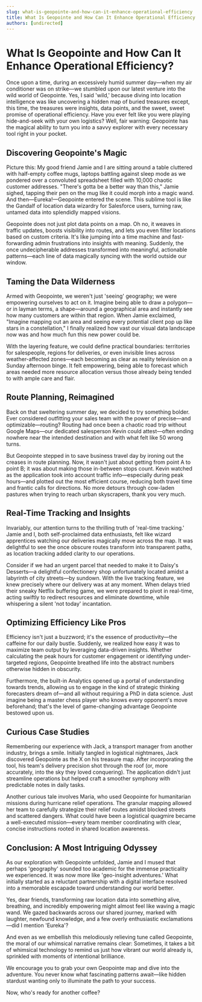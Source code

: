 ```yaml
---
slug: what-is-geopointe-and-how-can-it-enhance-operational-efficiency
title: What Is Geopointe and How Can It Enhance Operational Efficiency
authors: [undirected]
---
```



# What Is Geopointe and How Can It Enhance Operational Efficiency?

Once upon a time, during an excessively humid summer day—when my air conditioner was on strike—we stumbled upon our latest venture into the wild world of Geopointe. Yes, I said 'wild,' because diving into location intelligence was like uncovering a hidden map of buried treasures except, this time, the treasures were insights, data points, and the sweet, sweet promise of operational efficiency. Have you ever felt like you were playing hide-and-seek with your own logistics? Well, fair warning: Geopointe has the magical ability to turn you into a savvy explorer with every necessary tool right in your pocket.

## Discovering Geopointe's Magic

Picture this: My good friend Jamie and I are sitting around a table cluttered with half-empty coffee mugs, laptops battling against sleep mode as we pondered over a convoluted spreadsheet filled with 10,000 chaotic customer addresses. "There's gotta be a better way than this," Jamie sighed, tapping their pen on the mug like it could morph into a magic wand. And then—Eureka!—Geopointe entered the scene. This sublime tool is like the Gandalf of location data wizardry for Salesforce users, turning raw, untamed data into splendidly mapped visions.

Geopointe does not just plot data points on a map. Oh no, it weaves in traffic updates, boosts visibility into routes, and lets you even filter locations based on custom criteria. It's like jumping into a time machine and fast-forwarding admin frustrations into insights with meaning. Suddenly, the once undecipherable addresses transformed into meaningful, actionable patterns—each line of data magically syncing with the world outside our window.

## Taming the Data Wilderness

Armed with Geopointe, we weren't just 'seeing' geography; we were empowering ourselves to act on it. Imagine being able to draw a polygon—or in layman terms, a shape—around a geographical area and instantly see how many customers are within that region. When Jamie exclaimed, "Imagine mapping out an area and seeing every potential client pop up like stars in a constellation," I finally realized how vast our visual data landscape now was and how much fun this new power could be.

With the layering feature, we could define practical boundaries: territories for salespeople, regions for deliveries, or even invisible lines across weather-affected zones—each becoming as clear as reality television on a Sunday afternoon binge. It felt empowering, being able to forecast which areas needed more resource allocation versus those already being tended to with ample care and flair.

## Route Planning, Reimagined

Back on that sweltering summer day, we decided to try something bolder. Ever considered outfitting your sales team with the power of precise—and optimizable—routing? Routing had once been a chaotic road trip without Google Maps—our dedicated salesperson Kevin could attest—often ending nowhere near the intended destination and with what felt like 50 wrong turns.

But Geopointe stepped in to save business travel day by ironing out the creases in route planning. Now, it wasn't just about getting from point A to point B; it was about making those in-between stops count. Kevin watched as the application took into account traffic info—especially during peak hours—and plotted out the most efficient course, reducing both travel time and frantic calls for directions. No more detours through cow-laden pastures when trying to reach urban skyscrapers, thank you very much.

## Real-Time Tracking and Insights

Invariably, our attention turns to the thrilling truth of 'real-time tracking.' Jamie and I, both self-proclaimed data enthusiasts, felt like wizard apprentices watching our deliveries magically move across the map. It was delightful to see the once obscure routes transform into transparent paths, as location tracking added clarity to our operations.

Consider if we had an urgent parcel that needed to make it to Daisy's Desserts—a delightful confectionery shop unfortunately located amidst a labyrinth of city streets—by sundown. With the live tracking feature, we knew precisely where our delivery was at any moment. When delays tried their sneaky Netflix buffering game, we were prepared to pivot in real-time, acting swiftly to redirect resources and eliminate downtime, while whispering a silent 'not today' incantation.

## Optimizing Efficiency Like Pros

Efficiency isn't just a buzzword; it's the essence of productivity—the caffeine for our daily bustle. Suddenly, we realized how easy it was to maximize team output by leveraging data-driven insights. Whether calculating the peak hours for customer engagement or identifying under-targeted regions, Geopointe breathed life into the abstract numbers otherwise hidden in obscurity.

Furthermore, the built-in Analytics opened up a portal of understanding towards trends, allowing us to engage in the kind of strategic thinking forecasters dream of—and all without requiring a PhD in data science. Just imagine being a master chess player who knows every opponent's move beforehand; that's the level of game-changing advantage Geopointe bestowed upon us.

## Curious Case Studies

Remembering our experience with Jack, a transport manager from another industry, brings a smile. Initially tangled in logistical nightmares, Jack discovered Geopointe as the X on his treasure map. After incorporating the tool, his team's delivery precision shot through the roof (or, more accurately, into the sky they loved conquering). The application didn't just streamline operations but helped craft a smoother symphony with predictable notes in daily tasks.

Another curious tale involves Maria, who used Geopointe for humanitarian missions during hurricane relief operations. The granular mapping allowed her team to carefully strategize their relief routes amidst blocked streets and scattered dangers. What could have been a logistical quagmire became a well-executed mission—every team member coordinating with clear, concise instructions rooted in shared location awareness.

## Conclusion: A Most Intriguing Odyssey

As our exploration with Geopointe unfolded, Jamie and I mused that perhaps 'geography' sounded too academic for the immense practicality we experienced. It was now more like 'geo-insight adventures.' What initially started as a reluctant partnership with a digital interface resolved into a memorable escapade toward understanding our world better.

Yes, dear friends, transforming raw location data into something alive, breathing, and incredibly empowering might almost feel like waving a magic wand. We gazed backwards across our shared journey, marked with laughter, newfound knowledge, and a few overly enthusiastic exclamations—did I mention 'Eureka'?

And even as we embellish this melodiously relieving tune called Geopointe, the moral of our whimsical narrative remains clear: Sometimes, it takes a bit of whimsical technology to remind us just how vibrant our world already is, sprinkled with moments of intentional brilliance.

We encourage you to grab your own Geopointe map and dive into the adventure. You never know what fascinating patterns await—like hidden stardust wanting only to illuminate the path to your success.

Now, who's ready for another coffee?